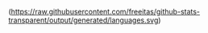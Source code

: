(https://raw.githubusercontent.com/freeitas/github-stats-transparent/output/generated/languages.svg)
